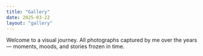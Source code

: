 ```yaml
---
title: "Gallery"
date: 2025-03-22
layout: "gallery"
---
```


Welcome to a visual journey. All photographs captured by me over the years — moments, moods, and stories frozen in time.
